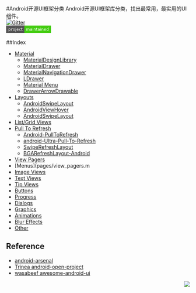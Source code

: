 #Android开源UI框架分类
Android开源UI框架库分类，找出最常用，最实用的UI组件。  
[![Gitter](https://badges.gitter.im/Join%20Chat.svg)](https://gitter.im/yeungeek/awesome-android-libraries?utm_source=badge&utm_medium=badge&utm_campaign=pr-badge)  
![Project status](art/awesome-android-ui.png)

##Index
* [Material](pages/material.md)
  * [MaterialDesignLibrary](pages/material.md#materialdesignlibrary)
  * [MaterialDrawer](pages/material.md#materialdrawer)
  * [MaterialNavigationDrawer](pages/material.md#materialnavigationdrawer)
  * [LDrawer](pages/material.md#ldrawer)
  * [Material Menu](pages/material.md#material-menu)
  * [DrawerArrowDrawable](pages/material.md#drawerarrowdrawable)
* [Layouts](pages/layouts.md)
  * [AndroidSwipeLayout](pages/layouts.md#androidswipelayout)
  * [AndroidViewHover](pages/layouts.md#androidviewhover)
  * [AndroidSwipeLayout](pages/layouts.md#androidswipeLayout)
* [List/Grid Views](pages/list-grid_views.md)
* [Pull To Refresh](pages/pull_to_refresh.md)
  * [Android-PullToRefresh](#android-pulltorefresh)
  * [android-Ultra-Pull-To-Refresh](#android-ultra-pull-to-refresh)
  * [SwipeRefreshLayout](#swiperefreshlayout)
  * [BGARefreshLayout-Android](#bgarefreshlayout-android)
* [View Pagers](pages/view_pagers.md)
* [Menus](pages/view_pagers.m
* [Image Views](pages/image_views.md)
* [Text Views](pages/text_views.md)
* [Tip Views](pages/tip_views.md)
* [Buttons](pages/buttons.md)
* [Progress](pages/progress.md)
* [Dialogs](pages/dialogs.md)
* [Graphics](pages/graphics.md)
* [Animations](pages/animations.md)
* [Blur Effects](pagesblur_effects.md)
* [Other](pages/other.md)

## Reference
*  [android-arsenal](https://android-arsenal.com/)
*  [Trinea android-open-project](https://github.com/Trinea/android-open-project)
*  [wasabeef awesome-android-ui](https://github.com/wasabeef/awesome-android-ui)

<a href="#index" title="返回目录" style="width:100%"><img src="https://raw.githubusercontent.com/yeungeek/awesome-android-libraries/master/art/ic_arrow.png" align="right"/></a>
